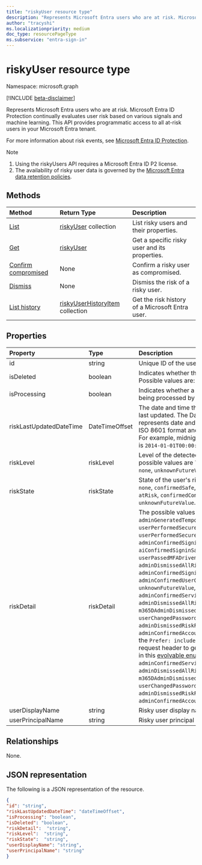 ```yaml
---
title: "riskyUser resource type"
description: "Represents Microsoft Entra users who are at risk. Microsoft Entra ID Protection continually evaluates user risk based on various signals and machine learning. This API provides programmatic access to all at-risk users in your Azure AD."
author: "tracyshi"
ms.localizationpriority: medium
doc_type: resourcePageType
ms.subservice: "entra-sign-in"
---
```


# riskyUser resource type

Namespace: microsoft.graph

[!INCLUDE [beta-disclaimer](../../includes/beta-disclaimer.md)]

Represents Microsoft Entra users who are at risk. Microsoft Entra ID Protection continually evaluates user risk based on various signals and machine learning. This API provides programmatic access to all at-risk users in your Microsoft Entra tenant.

For more information about risk events, see [Microsoft Entra ID Protection](/azure/active-directory/identity-protection/overview-identity-protection).

>[!NOTE]
> 1. Using the riskyUsers API requires a Microsoft Entra ID P2 license.
> 2. The availability of risky user data is governed by the [Microsoft Entra data retention policies](/azure/active-directory/reports-monitoring/reference-reports-data-retention#how-long-does-azure-ad-store-the-data).

## Methods

| Method   | Return Type|Description|
|:---------------|:--------|:----------|
|[List](../api/riskyusers-list.md) | [riskyUser](riskyuser.md) collection|List risky users and their properties.|
|[Get](../api/riskyusers-get.md) | [riskyUser](riskyuser.md)|Get a specific risky user and its properties.|
|[Confirm compromised](../api/riskyusers-confirmcompromised.md)|None |Confirm a risky user as compromised.|
|[Dismiss](../api/riskyusers-dismiss.md)|None | Dismiss the risk of a risky user.|
|[List history](../api/riskyuser-list-history.md) | [riskyUserHistoryItem](riskyuserhistoryitem.md) collection|Get the risk history of a Microsoft Entra user.|

## Properties

| Property   | Type|Description|
|:---------------|:--------|:----------|
|id|string|Unique ID of the user at risk.|
|isDeleted|boolean|Indicates whether the user is deleted. Possible values are: `true`, `false`.|
|isProcessing|boolean|Indicates whether a user's risky state is being processed by the backend.|
|riskLastUpdatedDateTime|DateTimeOffset|The date and time that the risky user was last updated.  The DateTimeOffset type represents date and time information using ISO 8601 format and is always in UTC time. For example, midnight UTC on Jan 1, 2014 is `2014-01-01T00:00:00Z`.|
|riskLevel|riskLevel| Level of the detected risky user. The possible values are `low`, `medium`, `high`, `hidden`, `none`, `unknownFutureValue`.  |
|riskState|riskState| State of the user's risk. Possible values are: `none`, `confirmedSafe`, `remediated`, `dismissed`, `atRisk`, `confirmedCompromised`, `unknownFutureValue`.  |
|riskDetail|riskDetail| The possible values are `none`, `adminGeneratedTemporaryPassword`, `userPerformedSecuredPasswordChange`, `userPerformedSecuredPasswordReset`, `adminConfirmedSigninSafe`, `aiConfirmedSigninSafe`, `userPassedMFADrivenByRiskBasedPolicy`, `adminDismissedAllRiskForUser`, `adminConfirmedSigninCompromised`, `hidden`, `adminConfirmedUserCompromised`, `unknownFutureValue`, `adminConfirmedServicePrincipalCompromised`, `adminDismissedAllRiskForServicePrincipal`, `m365DAdminDismissedDetection`, `userChangedPasswordOnPremises`, `adminDismissedRiskForSignIn`, `adminConfirmedAccountSafe`.  You must use the `Prefer: include-unknown-enum-members` request header to get the following value(s) in this [evolvable enum](/graph/best-practices-concept#handling-future-members-in-evolvable-enumerations): `adminConfirmedServicePrincipalCompromised`, `adminDismissedAllRiskForServicePrincipal`, `m365DAdminDismissedDetection`, `userChangedPasswordOnPremises`, `adminDismissedRiskForSignIn`, `adminConfirmedAccountSafe`.|
|userDisplayName|string|Risky user display name.|
|userPrincipalName|string|Risky user principal name.|

## Relationships

None.

## JSON representation

The following is a JSON representation of the resource.

<!-- {
  "blockType": "resource",
  "optionalProperties": [
    
  ],
  "keyProperty": "id",
  "@odata.type": "microsoft.graph.riskyUser"
}-->

```json
{
"id": "string",
"riskLastUpdatedDateTime": "dateTimeOffset",
"isProcessing": "boolean",
"isDeleted": "boolean",
"riskDetail":  "string",
"riskLevel":  "string",
"riskState":  "string",
"userDisplayName": "string",
"userPrincipalName": "string"
}

```

<!-- uuid: 8fcb5dbc-d5aa-4681-8e31-b001d5168d79
2015-10-25 14:57:30 UTC -->
<!-- {
  "type": "#page.annotation",
  "description": "riskyusers resource",
  "keywords": "",
  "section": "documentation",
  "tocPath": ""
}-->
